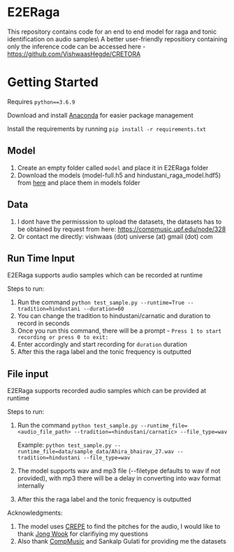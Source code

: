 # E2ERaga
This repository contains code for an end to end model for raga and tonic identification on audio samples\\
A better user-friendly repositiory containing only the inference code can be accessed here - https://github.com/VishwaasHegde/CRETORA

# Getting Started
Requires `python==3.6.9`

Download and install [Anaconda](https://www.anaconda.com/products/individual) for easier package management

Install the requirements by running `pip install -r requirements.txt`

## Model
1. Create an empty folder called `model` and place it in E2ERaga folder
2. Download the models (model-full.h5 and hindustani_raga_model.hdf5) from [here](https://drive.google.com/drive/u/0/folders/1n5u8jHsFUET2krAj1JDAT1dwjMLKA6mT) and place them in models folder 

## Data
1. I dont have the permisssion to upload the datasets, the datasets has to be obtained by request from here: https://compmusic.upf.edu/node/328
2. Or contact me directly: vishwaas (dot) universe (at) gmail (dot) com

## Run Time Input
E2ERaga supports audio samples which can be recorded at runtime

Steps to run:
1. Run the command `python test_sample.py --runtime=True --tradition=hindustani --duration=60` 
2. You can change the tradition to hindustani/carnatic and duration to record in seconds
3. Once you run this command, there will be a prompt - `Press 1 to start recording or press 0 to exit:`
4. Enter accordingly and start recording for `duration` duration
5. After this the raga label and the tonic frequency is outputted

## File input
E2ERaga supports recorded audio samples which can be provided at runtime

Steps to run:
1. Run the command `python test_sample.py --runtime_file=<audio_file_path> --tradition=<hindustani/carnatic> --file_type=wav`
   
   Example: `python test_sample.py --runtime_file=data/sample_data/Ahira_bhairav_27.wav --tradition=hindustani --file_type=wav`
3. The model supports wav and mp3 file (--filetype defaults to wav if not provided), with mp3 there will be a delay in converting into wav format internally
4. After this the raga label and the tonic frequency is outputted

Acknowledgments:
1. The model uses [CREPE](https://github.com/marl/crepe) to find the pitches for the audio, I would like to thank [Jong Wook](https://github.com/jongwook) for clarifiying my questions
2. Also thank [CompMusic](https://compmusic.upf.edu/node/328) and Sankalp Gulati for providing me the datasets


